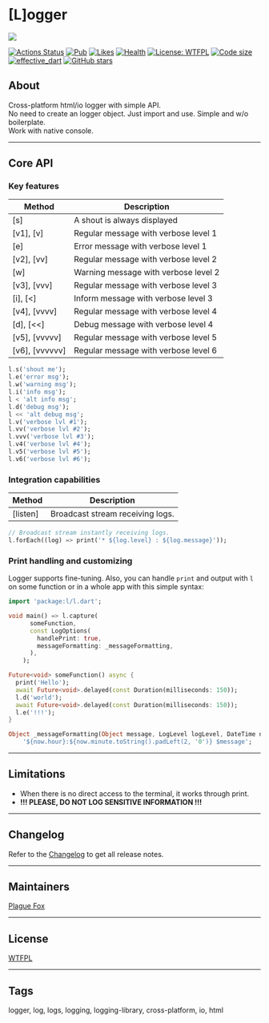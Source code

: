 # [L]ogger  
  
![](https://github.com/PlugFox/l/raw/master/.img/l.png)  
  
[![Actions Status](https://github.com/PlugFox/l/workflows/Logger/badge.svg)](https://github.com/PlugFox/l/actions)
[![Pub](https://img.shields.io/pub/v/l.svg)](https://pub.dev/packages/l)
[![Likes](https://img.shields.io/badge/dynamic/json?color=blue&label=likes&query=likes&url=http://www.pubscore.gq/likes?package=l&style=flat-square&cacheSeconds=90000)](https://pub.dev/packages/l)
[![Health](https://img.shields.io/badge/dynamic/json?color=blue&label=health&query=pub_points&url=http://www.pubscore.gq/pub-points?package=l&style=flat-square&cacheSeconds=90000)](https://pub.dev/packages/l/score)
[![License: WTFPL](https://img.shields.io/badge/License-WTFPL-brightgreen.svg)](https://en.wikipedia.org/wiki/WTFPL)
[![Code size](https://img.shields.io/github/languages/code-size/plugfox/l?logo=github&logoColor=white)](https://github.com/plugfox/l)
[![effective_dart](https://img.shields.io/badge/style-effective_dart-40c4ff.svg)](https://github.com/tenhobi/effective_dart)
[![GitHub stars](https://img.shields.io/github/stars/PlugFox/l?style=social)](https://github.com/PlugFox/l/)
  
  
## About  
Cross-platform html/io logger with simple API.  
No need to create an logger object. Just import and use. Simple and w/o boilerplate.  
Work with native console.  
  
  
<!--![](https://github.com/PlugFox/l/raw/master/.img/l.gif)-->
  
---
  
## Core API  
  
### Key features  
  
|     Method     | Description                          |
|----------------|--------------------------------------|
| [s]            | A shout is always displayed          |
| [v1], [v]      | Regular message with verbose level 1 |
| [e]            | Error message with verbose level 1   |
| [v2], [vv]     | Regular message with verbose level 2 |
| [w]            | Warning message with verbose level 2 |
| [v3], [vvv]    | Regular message with verbose level 3 |
| [i], [<]       | Inform message with verbose level 3  |
| [v4], [vvvv]   | Regular message with verbose level 4 |
| [d], [<<]      | Debug message with verbose level 4   |
| [v5], [vvvvv]  | Regular message with verbose level 5 |
| [v6], [vvvvvv] | Regular message with verbose level 6 |
  
```dart
l.s('shout me');
l.e('error msg');
l.w('warning msg');
l.i('info msg');
l < 'alt info msg';
l.d('debug msg');
l << 'alt debug msg';
l.v('verbose lvl #1');
l.vv('verbose lvl #2');
l.vvv('verbose lvl #3');
l.v4('verbose lvl #4');
l.v5('verbose lvl #5');
l.v6('verbose lvl #6');
```  
  
  
### Integration capabilities  
  
|     Method     | Description                       |
|----------------|-----------------------------------|
|    [listen]    | Broadcast stream receiving logs.  |
  
```dart
// Broadcast stream instantly receiving logs.
l.forEach((log) => print('* ${log.level} : ${log.message}'));
```  


### Print handling and customizing  
  
Logger supports fine-tuning.
Also, you can handle `print` and output with `l` on some function or in a whole app with this simple syntax:  
  
```dart
import 'package:l/l.dart';

void main() => l.capture(
      someFunction,
      const LogOptions(
        handlePrint: true,
        messageFormatting: _messageFormatting,
      ),
    );

Future<void> someFunction() async {
  print('Hello');
  await Future<void>.delayed(const Duration(milliseconds: 150));
  l.d('world');
  await Future<void>.delayed(const Duration(milliseconds: 150));
  l.e('!!!');
}

Object _messageFormatting(Object message, LogLevel logLevel, DateTime now) =>
    '${now.hour}:${now.minute.toString().padLeft(2, '0')} $message';
```  
  
---
  
## Limitations  
  
* When there is no direct access to the terminal, it works through print.  
* **!!! PLEASE, DO NOT LOG SENSITIVE INFORMATION !!!**  
  
  
---  
  
## Changelog  
  
Refer to the [Changelog](https://github.com/plugfox/l/blob/master/CHANGELOG.md) to get all release notes.  
  
  
---
  
## Maintainers  
  
[Plague Fox](https://plugfox.dev)  
  
  
---
  
## License  
  
[WTFPL](https://github.com/plugfox/l/blob/master/LICENSE)  
  
  
---
  
## Tags  
  
logger, log, logs, logging, logging-library, cross-platform, io, html  
  
  